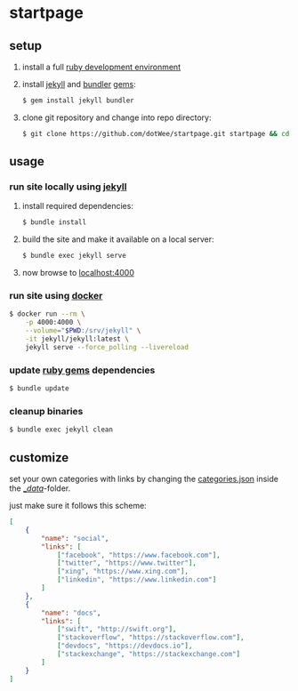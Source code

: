 # startpage

## setup

1. install a full [ruby development environment](https://jekyllrb.com/docs/installation/)
2. install [jekyll](https://jekyllrb.com/) and [bundler](https://jekyllrb.com/docs/ruby-101/#bundler) [gems](https://jekyllrb.com/docs/ruby-101/#gems):

    ```bash
    $ gem install jekyll bundler
    ```

3. clone git repository and change into repo directory:

    ```bash
    $ git clone https://github.com/dotWee/startpage.git startpage && cd startpage
    ```

## usage

### run site locally using [jekyll](https://jekyllrb.com/)

1. install required dependencies:

    ```bash
    $ bundle install
    ```

2. build the site and make it available on a local server:

    ```bash
    $ bundle exec jekyll serve
    ```

3. now browse to [localhost:4000](http://localhost:4000)

### run site using [docker](https://www.docker.com/)

```bash
$ docker run --rm \
    -p 4000:4000 \
    --volume="$PWD:/srv/jekyll" \
    -it jekyll/jekyll:latest \
    jekyll serve --force_polling --livereload
```

### update [ruby gems](https://rubygems.org/) dependencies

```bash
$ bundle update
```

### cleanup binaries

```bash
$ bundle exec jekyll clean
```

## customize

set your own categories with links by changing the [categories.json](./_data/categories.json) inside the [__data_](./_data)-folder.

just make sure it follows this scheme:

```json
[
    {
        "name": "social",
        "links": [
            ["facebook", "https://www.facebook.com"],
            ["twitter", "https://www.twitter"],
            ["xing", "https://www.xing.com"],
            ["linkedin", "https://www.linkedin.com"]
        ]
    },
    {
        "name": "docs",
        "links": [
            ["swift", "http://swift.org"],
            ["stackoverflow", "https://stackoverflow.com"],
            ["devdocs", "https://devdocs.io"],
            ["stackexchange", "https://stackexchange.com"]
        ]
    }
]
```
